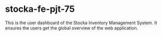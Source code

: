 # stocka-fe-pjt-75
This is the user dashboard of the Stocka Inventory Management System.
It ensures the users get the global overview of the web application.
